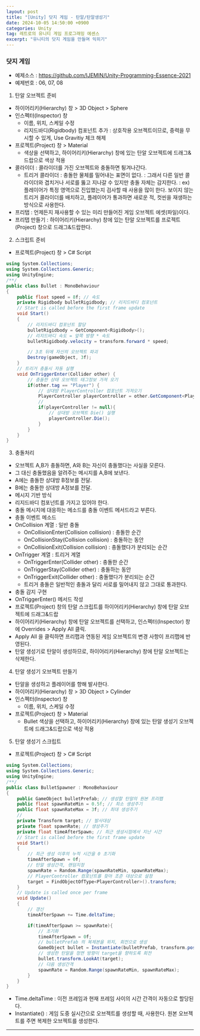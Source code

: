 ```yaml
---
layout: post
title: "[Unity] 닷지 게임 - 탄알/탄알생성기"
date: 2024-10-05 14:50:00 +0900 
categories: Unity
tag: 레트로의 유니티 게임 프로그래밍 에센스
excerpt: "유니티의 닷지 게임을 만들며 익히기"
---
```


### 닷지 게임

- 예제소스 : <https://github.com/IJEMIN/Unity-Programming-Essence-2021>
- 예제번호 : 06, 07, 08

1. 탄알 오브젝트 준비
- 하이어리키(Hierarchy) 창 > 3D Object > Sphere
- 인스펙터(Inspector) 창
  - 이름, 위치, 스케일 수정
  - 리지드바디(Rigidbody) 컴포넌트 추가 : 상호작용 오브젝트이므로, 중력을 무시할 수 있게, Use Gravitiy 체크 해제
- 프로젝트(Project) 창 > Material
  - 색상을 선택하고, 하이어리키(Hierarchy) 창에 있는 탄알 오브젝트에 드래그&드랍으로 색상 적용
- 콜라이더 : 콜라이더를 가진 오브젝트와 충돌하면 튕겨나간다.
  - 트리거 콜라이더
    : 충돌한 물체를 밀어내는 표면이 없다. 
    : 그래서 다른 일반 콜라이더와 겹치거나 서로를 뚫고 지나갈 수 있지만 충돌 자체는 감지한다.
    : ex) 플레이어가 특정 영역으로 진입했는지 검사할 때 사용을 많이 한다.
          보이지 않는 트리거 콜라이더를 배치하고, 플레이어가 통과하면 새로운 적, 컷씬을 재생하는 방식으로 사용한다.
- 프리탭 : 언제든지 재사용할 수 있는 미리 만들어진 게임 오브젝트 에셋(파일)이다.
- 프리탭 만들기 : 하이어리키(Hierarchy) 창에 있는 탄알 오브젝트를 프로젝트(Project) 창으로 드래그&드랍한다.

2. 스크립트 준비
- 프로젝트(Project) 창 > C# Script
```c#
using System.Collections;
using System.Collections.Generic;
using UnityEngine;
/**/
public class Bullet : MonoBehaviour
{
    public float speed = 8f; // 속도
    private Rigidbody bulletRigidbody; // 리지드바디 컴포넌트
    // Start is called before the first frame update
    void Start()
    {
        // 리지드바디 컴포넌트 할당
        bulletRigidbody = GetComponent<Rigidbody>(); 
        // 리지드바디 속도 = 앞쪽 방향 * 속도
        bulletRigidbody.velocity = transform.forward * speed; 

        // 3초 뒤에 자신의 오브젝트 파괴
        Destroy(gameObject, 3f);
    }
    // 트리거 충돌시 자동 실행
    void OnTriggerEnter(Collider other) {
        // 충돌한 상태 오브젝트 태그정보 가져 오기
        if(other.tag == "Player") {
            // 상대방 PlayerController 컴포넌트 가져오기
            PlayerController playerController = other.GetComponent<PlayerController>();
            // 
            if(playerController != null){
                // 상대방 오브젝트 Die() 실행
                playerController.Die();
            }
        }
    }
}
```
3. 충돌처리
- 오브젝트 A,B가 충돌하면, A와 B는 자신이 충돌했다는 사실을 모른다.
- 그 대신 충돌했음을 알려주는 메시지를 A,B에 보낸다.
- A에는 충돌한 상대방 B정보를 전달.
- B에는 충돌한 상대방 A정보를 전달.
- 메시지 기반 방식
- 리지드바디 컴포넌트를 가지고 있어야 한다.
- 충돌 메시지에 대응하는 메소드를 충돌 이벤트 메서드라고 부른다.
- 충돌 이벤트 메소드
- OnCollision 계열 : 일반 충돌
  - OnCollisionEnter(Collision collision) : 충돌한 순간
  - OnCollisionStay(Collision collision) : 충돌하는 동안
  - OnCollisionExit(Collision collision) : 충돌했다가 분리되는 순간
- OnTrigger 계열 : 트리거 계열
  - OnTriggerEnter(Collider other) : 충돌한 순간
  - OnTriggerStay(Collider other) : 충돌하는 동안
  - OnTriggerExit(Collider other) : 충돌했다가 분리되는 순간
  - 트리거 충돌은 일반적인 충돌과 달리 서로를 밀어내지 않고 그대로 통과한다.
- 충돌 감지 구현
- OnTriggerEnter() 메서드 작성
- 프로젝트(Project) 창의 탄알 스크립트를 하이어리키(Hierarchy) 창에 탄알 오브젝트에 드래그&드랍
- 하이어리키(Hierarchy) 창에 탄알 오브젝트를 선택하고, 인스펙터(Inspector) 창에 Overrides > Apply All 클릭.
- Apply All 을 클릭하면 프리팹과 연동된 게임 오브젝트의 변경 사항이 프리팹에 반영된다.
- 탄알 생성기로 탄알이 생성하므로, 하이어리키(Hierarchy) 창에 탄알 오브젝트는 삭제한다.

4. 탄알 생성기 오브젝트 만들기
- 탄알을 생성하고 플레이어를 향해 발사한다.
- 하이어리키(Hierarchy) 창 > 3D Object > Cylinder
- 인스펙터(Inspector) 창
  - 이름, 위치, 스케일 수정
- 프로젝트(Project) 창 > Material
  - Bullet 색상을 선택하고, 하이어리키(Hierarchy) 창에 있는 탄알 생성기 오브젝트에 드래그&드랍으로 색상 적용

5. 탄알 생성기 스크립트
- 프로젝트(Project) 창 > C# Script
```c#
using System.Collections;
using System.Collections.Generic;
using UnityEngine;
/**/
public class BulletSpawner : MonoBehaviour
{
    public GameObject bulletPrefab; // 생성할 탄알의 원본 프리팹
    public float spawnRateMin = 0.5f; // 최소 생성주기
    public float spawnRateMax = 3f; // 최대 생성주기
    //
    private Transform target; // 발사대상
    private float spawnRate; // 생성주기
    private float timeAfterSpawn; // 최근 생성시점에서 지난 시간
    // Start is called before the first frame update
    void Start()
    {
        // 최근 생성 이후의 누적 시간을 0 초기화
        timeAfterSpawn = 0f;
        // 탄알 생성간격, 랜덤지정
        spawnRate = Random.Range(spawnRateMin, spawnRateMax);
        // PlayerController 컴포넌트를 찾아 조준 대상으로 설정
        target = FindObjectOfType<PlayerController>().transform;
    }
    // Update is called once per frame
    void Update()
    {
        // 갱신
        timeAfterSpawn += Time.deltaTime;

        if(timeAfterSpawn >= spawnRate){
            // 초기화            
            timeAfterSpawn = 0f;
            // bulletPrefab 의 복제본을 위치, 회전으로 생성
            GameObject bullet = Instantiate(bulletPrefab, transform.position, transform.rotation);
            // 생성한 탄알을 정면 방향이 target을 향하도록 회전
            bullet.transform.LookAt(target);
            // 다음 생성간격
            spawnRate = Random.Range(spawnRateMin, spawnRateMax);
        }
    }
}
```

- Time.deltaTime : 이전 프레임과 현재 프레임 사이의 시간 간격이 자동으로 할당된다.
- Instantiate() : 게임 도중 실시간으로 오브젝트를 생성할 때, 사용한다. 원본 오브젝트를 주면 복제한 오브젝트를 생성한다.

---